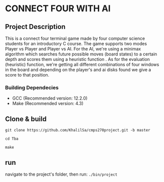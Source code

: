 # CONNECT FOUR WITH AI

## Project Description
This is a connect four terminal game made by four computer science students for an introductory C course. The game supports two modes Player vs Player and Player vs AI. For the AI, we're using a minimax algorithm which searches future possible moves (board states) to a certain depth and scores them using a heuristic function . As for the evaluation (heuristic) function, we're getting all different combinations of four windows in the board and depending on the player's and ai disks found we give a score to that position.


### Building Dependecies
- GCC (Recommended version: 12.2.0)
- Make (Recommended version: 4.3)
## Clone & build

``git clone https://github.com/KhalilSa/cmps270project.git -b master``

``cd Tba``

``make``

## run
navigate to the project's folder, then run:
``./bin/project``

